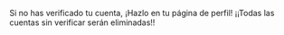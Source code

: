 Si no has verificado tu cuenta, ¡Hazlo en tu página de perfil! ¡¡Todas las cuentas sin verificar serán eliminadas!!


